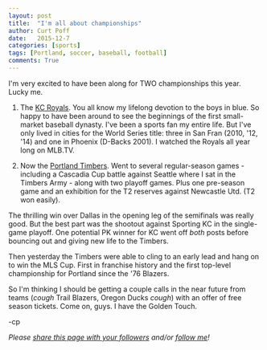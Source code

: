 ```yaml
---
layout: post
title:  "I'm all about championships"
author: Curt Poff
date:   2015-12-7
categories: [sports]
tags: [Portland, soccer, baseball, football]
comments: True
---
```


I'm very excited to have been along for TWO championships this year. Lucky me.

<!--more-->

1. The [KC Royals](http://www.kcroyals.com). You all know my lifelong devotion to the boys in blue. So happy to have been around to see the beginnings of the first small-market baseball dynasty. I've been a sports fan my entire life. But I've only lived in cities for the World Series title: three in San Fran (2010, '12, '14) and one in Phoenix (D-Backs 2001). I watched the Royals all year long on MLB.TV.

2. Now the [Portland Timbers](http://www.timbers.com/). Went to several regular-season games - including a Cascadia Cup battle against Seattle where I sat in the Timbers Army - along with two playoff games. Plus one pre-season game and an exhibition for the T2 reserves against Newcastle Utd. (T2 won easily).

The thrilling win over Dallas in the opening leg of the semifinals was really good. But the best part was the shootout against Sporting KC in the single-game playoff. One potential PK winner for KC went off *both* posts before bouncing out and giving new life to the Timbers.

Then yesterday the Timbers were able to cling to an early lead and hang on to win the MLS Cup. First in franchise history and the first top-level championship for Portland since the '76 Blazers.

So I'm thinking I should be getting a couple calls in the near future from teams (*cough* Trail Blazers, Oregon Ducks *cough*) with an offer of free season tickets. Come on, guys. I have the Golden Touch.

-cp

*Please
<a href="https://twitter.com/intent/tweet?url={{ site.production_url }}{{ page.url }}&text={{ page.title }}&via=cpoff" 
   target="_blank">
  share this page with your followers</a> 
and/or 
<a href="https://twitter.com/cpoff">
  follow me</a>!*